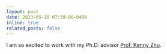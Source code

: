 ```yaml
---
layout: post
date: 2023-05-10 07:59:00-0400
inline: true
related_posts: false
---
```


I am so excited to work with my Ph.D. advisor [Prof. Kenny Zhu](https://kenzhu2000.github.io).
